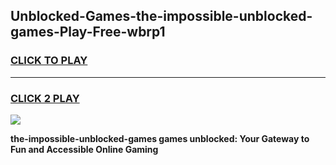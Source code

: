 
## Unblocked-Games-the-impossible-unblocked-games-Play-Free-wbrp1
<h3>
<a href="https://premium76.site?title=the-impossible-unblocked-games&ref=23A">CLICK TO PLAY</a></h3>
<hr>

<h3>
<a href="https://premium76.site?title=the-impossible-unblocked-games&ref=23A">CLICK 2 PLAY</a>
  
</h3>

<a href="https://premium76.site?title=the-impossible-unblocked-games&ref=23A"><img src="https://clearcache.store/games.png"></a>


**the-impossible-unblocked-games games unblocked: Your Gateway to Fun and Accessible Online Gaming**
